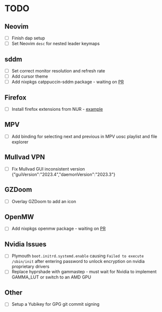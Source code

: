 # TODO

## Neovim

- [ ] Finish dap setup
- [ ] Set Neovim `desc` for nested leader keymaps

## sddm

- [ ] Set correct monitor resolution and refresh rate
- [ ] Add cursor theme
- [ ] Add nixpkgs catppuccin-sddm package - waiting on [PR](https://github.com/NixOS/nixpkgs/pull/240990)

## Firefox

- [ ] Install firefox extensions from NUR - [example](https://github.com/rhoriguchi/nixos-setup/blob/master/flake.nix)

## MPV

- [ ] Add binding for selecting next and previous in MPV uosc playlist and file explorer

## Mullvad VPN

- [ ] Fix Mullvad GUI inconsistent version {"guiVersion":"2023.4","daemonVersion":"2023.3"}

## GZDoom

- [ ] Overlay GZDoom to add an icon

## OpenMW

- [ ] Add nixpkgs openmw package - waiting on [PR](https://github.com/NixOS/nixpkgs/pull/245433)

## Nvidia Issues

- [ ] Plymouth `boot.initrd.systemd.enable` causing `Failed to execute /sbin/init` after entering password to unlock encryption on nvidia proprietary drivers
- [ ] Replace hyprshade with gammastep - must wait for Nvidia to implement GAMMA_LUT or switch to an AMD GPU

## Other

- [ ] Setup a Yubikey for GPG git commit signing
